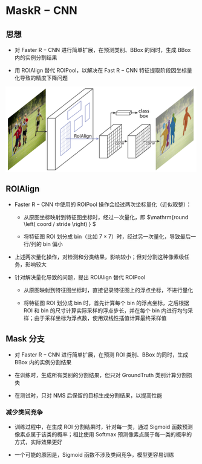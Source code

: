 # $\mathrm{Mask R-CNN}$

## 思想

- 对 $\mathrm{Faster \ R-CNN}$ 进行简单扩展，在预测类别、$\mathrm{BBox}$ 的同时，生成 $\mathrm{BBox}$ 内的实例分割结果

- 用 $\mathrm{ROIAlign}$ 替代 $\mathrm{ROIPool}$，以解决在 $\mathrm{Fast \ R-CNN}$ 特征提取阶段因坐标量化导致的精度下降问题

<center>
<img src="images/mask_rcnn.png"/>
</center>

## $\mathrm{ROIAlign}$

- $\mathrm{Faster \ R-CNN}$ 中使用的 $\mathrm{ROIPool}$ 操作会经过两次坐标量化（近似取整）：

  - 从原图坐标映射到特征图坐标时，经过一次量化，即 $\mathrm{round \left( coord / stride \right) } $

  - 将特征图 $\mathrm{ROI}$ 划分成 $\mathrm{bin}$（比如 $7 \times 7$）时，经过另一次量化，导致最后一行/列的 $\mathrm{bin}$ 偏小

- 上述两次量化操作，对检测和分类结果，影响较小；但对分割这种像素级任务，影响较大

- 针对解决量化导致的问题，提出 $\mathrm{ROIAlign}$ 替代 $\mathrm{ROIPool}$

  - 从原图映射到特征图坐标时，直接记录特征图上的浮点坐标，不进行量化

  - 将特征图 $\mathrm{ROI}$ 划分成 $\mathrm{bin}$ 时，首先计算每个 $\mathrm{bin}$ 的浮点坐标，之后根据 $\mathrm{ROI}$ 和 $\mathrm{bin}$ 的尺寸计算实际采样的浮点步长，并在每个 $\mathrm{bin}$ 内进行均匀采样；由于采样坐标为浮点数，使用双线性插值计算最终采样值

## $\mathrm{Mask}$ 分支

- 对 $\mathrm{Faster \ R-CNN}$ 进行简单扩展，在预测 $\mathrm{ROI}$ 类别、$\mathrm{BBox}$ 的同时，生成 $\mathrm{BBox}$ 内的实例分割结果

- 在训练时，生成所有类别的分割结果，但只对 $\mathrm{GroundTruth}$ 类别计算分割损失

- 在测试时，只对 $\mathrm{NMS}$ 后保留的目标生成分割结果，以提高性能

### 减少类间竞争

- 训练过程中，在生成 $\mathrm{ROI}$ 分割结果时，针对每一类，通过 $\mathrm{Sigmoid}$ 函数预测像素点属于该类的概率；相比使用 $\mathrm{Softmax}$ 预测像素点属于每一类的概率的方式，实际效果更好

- 一个可能的原因是，$\mathrm{Sigmoid}$ 函数不涉及类间竞争，模型更容易训练
